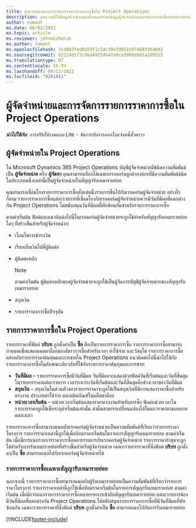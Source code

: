 ```yaml
---
title: ผู้จัดจำหน่ายและการจัดการรายการราคาการซื้อใน Project Operations
description: บทความนี้ให้ข้อมูลที่จะช่วยคุณสร้างและรักษาข้อมูลผู้จัดจำหน่ายและรายการราคาซื้อสำหรับการรับเหมารายย่อย
author: rumant
ms.date: 08/02/2021
ms.topic: article
ms.reviewer: johnmichalak
ms.author: rumant
ms.openlocfilehash: 3cd883fed8a59f1c54c39e2d051b9748833ba692
ms.sourcegitcommit: b2224d1f3c0bd4925d647e6ca3960db81a209521
ms.translationtype: HT
ms.contentlocale: th-TH
ms.lasthandoff: 08/11/2022
ms.locfileid: "9261911"
---
```

# <a name="vendor-and-purchase-price-list-management-in-project-operations"></a>ผู้จัดจำหน่ายและการจัดการรายการราคาการซื้อใน Project Operations


_**นำไปใช้กับ:** การปรับใช้งานแบบ Lite - จัดการกับการออกใบแจ้งหนี้ชั่วคราว_

## <a name="vendors-in-project-operations"></a>ผู้จัดจำหน่ายใน Project Operations

ใน Microsoft Dynamics 365 Project Operations บัญชีผู้จัดจำหน่ายมีชนิดความสัมพันธ์เป็น **ผู้จัดจำหน่าย** หรือ **ผู้จัดหา** คุณสามารถเลือกได้เฉพาะเรกคอร์ดลูกค้าองค์กรที่มีความสัมพันธ์ชนิดใดประเภทหนึ่งเหล่านี้เป็นผู้จัดจำหน่ายในสัญญารับเหมารายย่อย

คุณสามารถเชื่อมโยงรายการราคาการซื้อตั้งแต่หนึ่งรายการขึ้นไปกับเรกคอร์ดผู้จัดจำหน่าย อย่างไรก็ตาม รายการราคาการซื้อแต่ละรายการที่เชื่อมโยงกับเรกคอร์ดผู้จัดจำหน่ายควรมีวันที่มีผลที่แตกต่างกัน Project Operations ไม่สนับสนุนวันที่มีผลที่ทับซ้อนกันสำหรับรายการราคาการซื้อ

ตามค่าเริ่มต้น ฟิลด์และแนวคิดต่อไปนี้ในเรกคอร์ดผู้จัดจำหน่ายจะถูกใช้สำหรับสัญญารับเหมารายย่อยใดๆ ที่สร้างขึ้นสำหรับผู้จัดจำหน่าย:

- เงื่อนไขการชำระเงิน
- เรียกเก็บเงินไปที่ผู้ติดต่อ
- ผู้ติดต่อหลัก

    > [!NOTE]
    > ตามค่าเริ่มต้น ผู้ติดต่อหลักของผู้จัดจำหน่ายจะถูกใช้เป็นผู้จัดการบัญชีผู้จัดจำหน่ายของสัญญารับเหมารายย่อย

- สกุลเงิน
- รายการราคาการซื้อปัจจุบัน

## <a name="purchase-price-lists-in-project-operations"></a>รายการราคาการซื้อใน Project Operations

รายการราคาที่ฟิลด์ **บริบท** ถูกตั้งค่าเป็น **ซื้อ** ถือเป็นรายการราคาการซื้อ รายการราคาการซื้อสามารถกำหนดเพื่อแสดงแคตตาล็อกของอัตราการซื้อสำหรับเวลา ค่าใช้จ่าย และวัสดุได้ รายการราคาการซื้อคล้ายกับรายการราคาต้นทุนและการขายใน Project Operations แนวคิดต่อไปนี้นำไปใช้กับรายการราคาการซื้อในลักษณะเดียวกับที่ใช้กับรายการราคาต้นทุนและการขาย:

- **วันที่มีผล** – รายการราคาการซื้อมีวันที่มีผล วันที่มีผลจะแสดงด้วยฟิลด์วันที่เริ่มต้นและวันที่สิ้นสุดในรายการราคาแต่ละรายการ เวลาระหว่างวันที่เริ่มต้นและวันที่สิ้นสุดคือช่วงเวลาของวันที่มีผล
- **สกุลเงิน** – สกุลเงินในส่วนหัวของรายการราคาจะถูกใช้เป็นสกุลเงินที่มีการแสดงราคาซื้อสำหรับแรงงาน ประเภทค่าใช้จ่าย และผลิตภัณฑ์ในแค็ตตาล็อก
- **หน่วยเวลาเริ่มต้น** – หน่วยเวลาเริ่มต้นแสดงราคาแรงงานสำหรับการซื้อ ฟิลด์หน่วยเวลาในรายการราคาถูกใช้เพื่อระบุค่าเริ่มต้นเท่านั้น ค่านั้นสามารถเปลี่ยนแปลงได้ในแถวราคาตามบทบาทแต่ละแถว

รายการราคาการซื้อสามารถแนบกับเรกคอร์ดผู้จัดจำหน่ายเป็นความสัมพันธ์ที่เรียกว่ารายการราคาโครงการ รายการราคาเหล่านี้ถูกใช้เพื่อป้อนราคาเริ่มต้นในรายการสัญญารับเหมารายย่อย ตามค่าเริ่มต้น เมื่อมีการแนบรายการราคาการซื้อหลายรายการกับเรกคอร์ดผู้จัดจำหน่าย รายการราคาล่าสุดจะถูกใช้สำหรับการรับเหมารายย่อยที่สร้างขึ้นสำหรับผู้จัดจำหน่าย เฉพาะรายการราคาที่ซึ่งฟิลด์ **บริบท** ถูกตั้งค่าเป็น **ซื้อ** สามารถแนบไปกับเรกคอร์ดผู้จัดจำหน่ายได้

### <a name="subcontract-specific-purchase-price-lists"></a>รายการราคาการซื้อเฉพาะสัญญารับเหมารายย่อย

นอกจากนี้ รายการราคาการซื้อสามารถแนบกับผู้รับเหมารายย่อยเป็นความสัมพันธ์ที่เรียกว่ารายการราคาโครงการ รายการราคาเหล่านี้ถูกใช้เพื่อป้อนราคาเริ่มต้นในรายการสัญญารับเหมารายย่อย ตามค่าเริ่มต้น เมื่อมีการแนบรายการราคาการซื้อหลายรายการเข้ากับสัญญารับเหมารายย่อย แต่ละรายการต้องมีวันที่มีผลที่แตกต่างกัน Project Operations ไม่สนับสนุนรายการราคาการซื้อที่มีวันที่มีผลที่ทับซ้อนกัน เฉพาะรายการราคาที่ซึ่งฟิลด์ **บริบท** ถูกตั้งค่าเป็น **ซื้อ** สามารถแนบไปกับการรับเหมารายย่อย

[!INCLUDE[footer-include](../../includes/footer-banner.md)]
